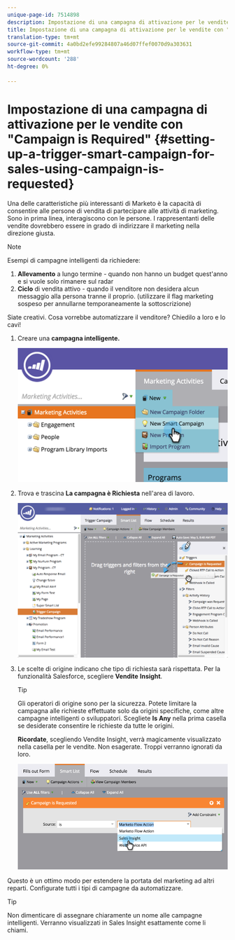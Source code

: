 ```yaml
---
unique-page-id: 7514898
description: Impostazione di una campagna di attivazione per le vendite con "Campaign is Required" - Marketo Docs - Documentazione del prodotto
title: Impostazione di una campagna di attivazione per le vendite con "Campaign is Required"
translation-type: tm+mt
source-git-commit: 4a0bd2efe99284807a46d07ffef0070d9a303631
workflow-type: tm+mt
source-wordcount: '288'
ht-degree: 0%

---
```



# Impostazione di una campagna di attivazione per le vendite con &quot;Campaign is Required&quot; {#setting-up-a-trigger-smart-campaign-for-sales-using-campaign-is-requested}

Una delle caratteristiche più interessanti di Marketo è la capacità di consentire alle persone di vendita di partecipare alle attività di marketing. Sono in prima linea, interagiscono con le persone. I rappresentanti delle vendite dovrebbero essere in grado di indirizzare il marketing nella direzione giusta.

>[!NOTE]
>
>Esempi di campagne intelligenti da richiedere:
>
>1. **Allevamento**  a lungo termine - quando non hanno un budget quest&#39;anno e si vuole solo rimanere sul radar
>1. **Ciclo**  di vendita attivo - quando il venditore non desidera alcun messaggio alla persona tranne il proprio. (utilizzare il flag marketing sospeso per annullarne temporaneamente la sottoscrizione)

>
>
Siate creativi. Cosa vorrebbe automatizzare il venditore? Chiedilo a loro e lo cavi!

1. Creare una **campagna intelligente.**

   ![](assets/image2015-5-20-16-3a3-3a25.png)

1. Trova e trascina **La campagna è Richiesta** nell&#39;area di lavoro.

   ![](assets/campaignfilterdrag.png)

1. Le scelte di origine indicano che tipo di richiesta sarà rispettata. Per la funzionalità Salesforce, scegliere **Vendite** **Insight**.

   >[!TIP]
   >
   >Gli operatori di origine sono per la sicurezza. Potete limitare la campagna alle richieste effettuate solo da origini specifiche, come altre campagne intelligenti o sviluppatori. Scegliete **Is Any** nella prima casella se desiderate consentire le richieste da tutte le origini.
   >
   >**Ricordate**, scegliendo Vendite Insight, verrà magicamente visualizzato nella casella per le vendite. Non esagerate. Troppi verranno ignorati da loro.

   ![](assets/image2015-5-20-17-3a56-3a56.png)

Questo è un ottimo modo per estendere la portata del marketing ad altri reparti. Configurate tutti i tipi di campagne da automatizzare.

>[!TIP]
>
>Non dimenticare di assegnare chiaramente un nome alle campagne intelligenti. Verranno visualizzati in Sales Insight esattamente come li chiami.
